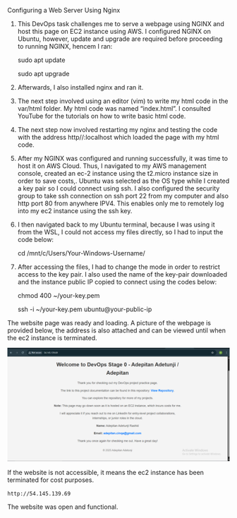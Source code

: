 Configuring a Web Server Using Nginx

1.  This DevOps task challenges me to serve a webpage using NGINX and host this page on EC2 instance using AWS. I configured NGINX on Ubuntu, however, update and upgrade are required before proceeding to running NGINX, hencem I ran:

    sudo apt update

    sudo apt upgrade

2.  Afterwards, I also installed nginx and ran it.

3.  The next step involved using an editor (vim) to write my html code in the var/html folder. My html code was named “index.html”. I consulted YouTube for the tutorials on how to write basic html code.

4.  The next step now involved restarting my nginx and testing the code with the address http//:localhost which loaded the page with my html code.

5.  After my NGINX was configured and running successfully, it was time to host it on AWS Cloud. Thus, I navigated to my AWS management console, created an ec-2 instance using the t2.micro instance size in order to save costs,. Ubuntu was selected as the OS type while I created a key pair so I could connect using ssh. I also configured the security group to take ssh connection on ssh port 22 from my computer and also http port 80 from anywhere IPV4. This enables only me to remotely log into my ec2 instance using the ssh key.

6.  I then navigated back to my Ubuntu terminal, because I was using it from the WSL, I could not access my files directly, so I had to input the code below:

    cd /mnt/c/Users/Your-Windows-Username/

7.  After accessing the files, I had to change the mode in order to restrict access to the key pair. I also  used the name of the key-pair downloaded and the instance public IP copied to connect using the codes below:

    chmod 400 ~/your-key.pem

    ssh -i ~/your-key.pem ubuntu@your-public-ip

The website page was ready and loading. A picture of the webpage is provided below, the address is also attached and can be viewed until when the ec2 instance is terminated.

![webpage](images/webpage.PNG)

If the website is not accessible, it means the ec2 instance has been terminated for cost purposes.

    http://54.145.139.69

The website was open and functional.
